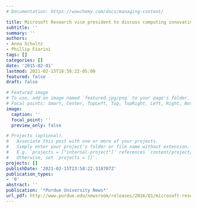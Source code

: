 ```yaml
---
# Documentation: https://wowchemy.com/docs/managing-content/

title: Microsoft Research vice president to discuss computing innovations
subtitle: ''
summary: ''
authors:
- Anna Schultz
- Phillip Fiorini
tags: []
categories: []
date: '2015-02-01'
lastmod: 2021-02-15T18:58:22-05:00
featured: false
draft: false

# Featured image
# To use, add an image named `featured.jpg/png` to your page's folder.
# Focal points: Smart, Center, TopLeft, Top, TopRight, Left, Right, BottomLeft, Bottom, BottomRight.
image:
  caption: ''
  focal_point: ''
  preview_only: false

# Projects (optional).
#   Associate this post with one or more of your projects.
#   Simply enter your project's folder or file name without extension.
#   E.g. `projects = ["internal-project"]` references `content/project/deep-learning/index.md`.
#   Otherwise, set `projects = []`.
projects: []
publishDate: '2021-02-15T23:58:22.318707Z'
publication_types:
- '0'
abstract: ''
publication: '*Purdue University News*'
url_pdf: http://www.purdue.edu/newsroom/releases/2016/Q1/microsoft-research-vice-president-to-discuss-computing-innovations.html
---
```

